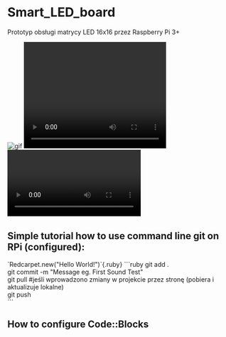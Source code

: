 # Smart_LED_board
Prototyp obsługi matrycy LED 16x16 przez Raspberry Pi 3+

<img src="./obj/test.gif" href="" alt="gif">

<video width="320" height="240" controls>
  <source src="./obj/soundV.mp4" type="video/mp4">
Your browser does not support the video tag.
</video>

<video controls>
  <source src="./obj/soundV.mp4" type="video/mp4">
Your browser does not support the video tag.
</video>

<h2>Simple tutorial how to use command line git on RPi (configured):</h2>
`Redcarpet.new("Hello World!")`{.ruby}
```ruby
  git add .   <br>
  git commit -m "Message eg. First Sound Test"  <br>
  git pull #jeśli wprowadzono zmiany w projekcie przez stronę (pobiera i aktualizuje lokalne)<br>
  git push <br>
```
<h2> How to configure Code::Blocks</h2>
<img src="./obj/conf_codeblocks.png" href="" alt="CodeBlocs Configuration>


